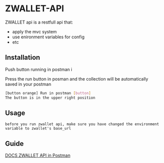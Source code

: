 # ZWALLET-API

ZWALLET api is a restfull api that:
- apply the mvc system
- use enironment variables for config
- etc

## Installation

Push button running in postman i

Press the run button in posman and the collection will be automatically saved in your postman

```bash
[button orange] Run in postman [button]
The button is in the upper right position
```

## Usage


```postman
before you run zwallet api, make sure you have changed the environment variable to zwallet's base_url
```


## Guide
[DOCS ZWALLET API in Postman](https://documenter.getpostman.com/view/12622797/TVKJyvHF)
